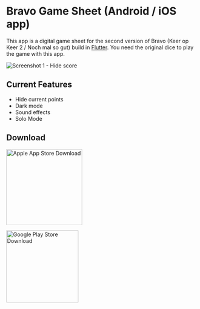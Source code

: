 Bravo Game Sheet (Android / iOS app)
==================

This app is a digital game sheet for the second version of Bravo (Keer op Keer 2 / Noch mal so gut) build in <a href="https://flutter.dev/">Flutter<a>. You need the original dice to play the game with this app.
  
![Screenshot 1 - Hide score](https://user-images.githubusercontent.com/13018117/147416624-30a3453d-f9a7-45ee-ba45-bdaac7a972db.jpg)

Current Features
------------------
  
* Hide current points
* Dark mode
* Sound effects
* Solo Mode
    
Download
------------------
  
<a href="https://apps.apple.com/us/app/encore-2-game-sheet/id1661198109"><img src="https://user-images.githubusercontent.com/13018117/147416020-b46b862a-0ef2-422c-a227-980b99157434.png" width="200" alt="Apple App Store Download" /></a>

<a href="https://play.google.com/store/apps/details?id=nl.maikelstuivenberg.encore2_gamesheet"><img src="https://user-images.githubusercontent.com/13018117/147416008-22d81c6d-cc8d-4727-abf3-e095d143b2e4.png" width="190" alt="Google Play Store Download" /></a>

